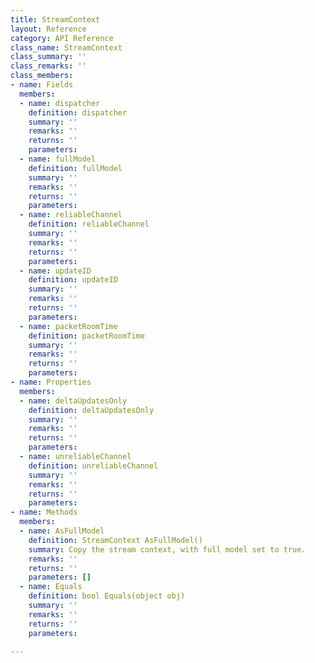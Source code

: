 ```yaml
---
title: StreamContext
layout: Reference
category: API Reference
class_name: StreamContext
class_summary: ''
class_remarks: ''
class_members:
- name: Fields
  members:
  - name: dispatcher
    definition: dispatcher
    summary: ''
    remarks: ''
    returns: ''
    parameters: 
  - name: fullModel
    definition: fullModel
    summary: ''
    remarks: ''
    returns: ''
    parameters: 
  - name: reliableChannel
    definition: reliableChannel
    summary: ''
    remarks: ''
    returns: ''
    parameters: 
  - name: updateID
    definition: updateID
    summary: ''
    remarks: ''
    returns: ''
    parameters: 
  - name: packetRoomTime
    definition: packetRoomTime
    summary: ''
    remarks: ''
    returns: ''
    parameters: 
- name: Properties
  members:
  - name: deltaUpdatesOnly
    definition: deltaUpdatesOnly
    summary: ''
    remarks: ''
    returns: ''
    parameters: 
  - name: unreliableChannel
    definition: unreliableChannel
    summary: ''
    remarks: ''
    returns: ''
    parameters: 
- name: Methods
  members:
  - name: AsFullModel
    definition: StreamContext AsFullModel()
    summary: Copy the stream context, with full model set to true.
    remarks: ''
    returns: ''
    parameters: []
  - name: Equals
    definition: bool Equals(object obj)
    summary: ''
    remarks: ''
    returns: ''
    parameters: 

---
```

